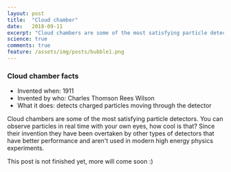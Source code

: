```yaml
---
layout: post
title:  "Cloud chamber"
date:   2018-09-11
excerpt: "Cloud chambers are some of the most satisfying particle detectors. You can observe particles in real time with your own eyes, how cool is that?"
science: true
comments: true
feature: /assets/img/posts/bubble1.png
---
```


### Cloud chamber facts

* Invented when: 1911
* Invented by who: Charles Thomson Rees Wilson
* What it does: detects charged particles moving through the detector

Cloud chambers are some of the most satisfying particle detectors. You can observe particles in real time with your own eyes, how cool is that? Since their invention they have been overtaken by other types of detectors that have better performance and aren't used in modern high energy physics experiments. 


This post is not finished yet, more will come soon :)